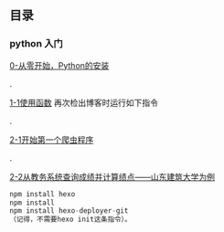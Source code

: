 ## 目录
### python 入门

[0-从零开始，Python的安装](https://github.com/Flywith24/Flywith24.github.io/blob/hexo/source/_posts/0-%E4%BB%8E%E9%9B%B6%E5%BC%80%E5%A7%8B%EF%BC%8CPython%E7%9A%84%E5%AE%89%E8%A3%85.md)

.

[1-1使用函数](https://github.com/Flywith24/Flywith24.github.io/blob/hexo/source/_posts/1-1%E4%BD%BF%E7%94%A8%E5%87%BD%E6%95%B0.md)
再次检出博客时运行如下指令

.

[2-1开始第一个爬虫程序](https://github.com/Flywith24/Flywith24.github.io/blob/hexo/source/_posts/2-1%E5%BC%80%E5%A7%8B%E7%AC%AC%E4%B8%80%E4%B8%AA%E7%88%AC%E8%99%AB%E7%A8%8B%E5%BA%8F.md)

.

[2-2从教务系统查询成绩并计算绩点——山东建筑大学为例](https://github.com/Flywith24/Flywith24.github.io/blob/hexo/source/_posts/2-2%E4%BB%8E%E6%95%99%E5%8A%A1%E7%B3%BB%E7%BB%9F%E6%9F%A5%E8%AF%A2%E6%88%90%E7%BB%A9%E5%B9%B6%E8%AE%A1%E7%AE%97%E7%BB%A9%E7%82%B9%E2%80%94%E2%80%94%E5%B1%B1%E4%B8%9C%E5%BB%BA%E7%AD%91%E5%A4%A7%E5%AD%A6%E4%B8%BA%E4%BE%8B.md)
```js
npm install hexo
npm install
npm install hexo-deployer-git
（记得，不需要hexo init这条指令）。
```

